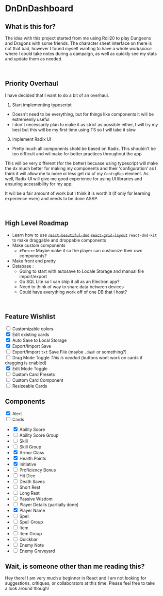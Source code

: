 # DnDnDashboard

## What is this for?

The idea with this project started from me using Roll20 to play Dungeons and Dragons with some friends. The character sheet interface on there is not that bad, however I found myself wanting to have a whole _workspace_ where I could take notes during a campaign, as well as quickly see my stats and update them as needed.

<br />

## Priority Overhaul

I have decided that I want to do a bit of an overhaul.
1. Start implementing typescript
  - Doesn't need to be everything, but for things like components it will be extrememly useful
  - I don't necessarily plan to make it as strict as possible either, I will try my best but this will be my first time using TS so I will take it slow
3. Implement Radix UI
  - Pretty much all components shold be based on Radix. This shouldn't be too difficult and wil make for better practices throughout the app 

This will be very different (for the better) becuase using typescript will make the dx much better for making my components and their 'configuration' as I think it will allow me to more or less get rid of my `ConfigMap` element. As well, Radix UI will give me good experience for using UI libraries and ensuring accessibility for my app. 

It will be a fair amount of work but I think it is worth it (if only for learning experience even) and needs to be done ASAP.

<br />

## High Level Roadmap

- Learn how to use ~~`react-beautiful-dnd`~~ ~~`react-grid-layout`~~ `react-dnd-kit` to make draggable and droppable components
- Make custom components
  - `#Future` Maybe make it so the player can customize their own components?
- Make front end pretty
- Database :
  - Going to start with autosave to Locale Storage and manual file import/export
  - Go SQL Lite so I can ship it all as an Electron app?
  - Need to think of way to share data between devices
  - Could have everything work off of one DB that I host?

<br />

## Feature Wishlist

<input type="checkbox"> Customizable colors</input><br>
<input type="checkbox" checked> Edit existing cards</input><br>
<input type="checkbox" checked> Auto Save to Local Storage</input><br>
<input type="checkbox" checked> Export/Import Save</input><br>
<input type="checkbox"> Export/Import `txt` Save File (maybe `.dash` or something?)</input><br>
<input type="checkbox"> Drag Mode Toggle _This is needed_ (buttons wont work on cards if dragging is enabled)</input><br>
<input type="checkbox" checked> Edit Mode Toggle</input><br>
<input type="checkbox"> Custom Card Presets</input><br>
<input type="checkbox"> Custom Card Component</input><br>
<input type="checkbox"> Resizeable Cards</input><br>

## Components

<input type="checkbox" checked> Alert </input><br>
<input type="checkbox"> Cards</input>

- <input type="checkbox" checked> Ability Score</input>
- <input type="checkbox"> Ability Score Group</input>
- <input type="checkbox"> Skill</input>
- <input type="checkbox"> Skill Group</input>
- <input type="checkbox" checked> Armor Class</input>
- <input type="checkbox" checked> Health Points</input>
- <input type="checkbox" checked> Initiative</input>
- <input type="checkbox"> Proficiency Bonus</input>
- <input type="checkbox"> Hit Dice</input>
- <input type="checkbox"> Death Saves</input>
- <input type="checkbox"> Short Rest</input>
- <input type="checkbox"> Long Rest</input>
- <input type="checkbox"> Passive Wisdom</input>
- <input type="checkbox"> Player Details (partially done)</input>
- <input type="checkbox" checked> Player Name</input>
- <input type="checkbox"> Spell</input>
- <input type="checkbox"> Spell Group</input>
- <input type="checkbox"> Item</input>
- <input type="checkbox"> Item Group</input>
- <input type="checkbox"> Quickbar</input>
- <input type="checkbox"> Enemy Note</input>
- <input type="checkbox"> Enemy Graveyard</input>

## Wait, is someone other than me reading this?

Hey there! I am very much a beginner in React and I am not looking for suggestions, critiques, or collaborators at this time. Please feel free to take a look around though!
